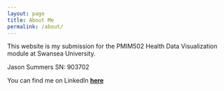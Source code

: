 ```yaml
---
layout: page
title: About Me
permalink: /about/
---
```


This website is my submission for the PMIM502 Health Data Visualization module at Swansea University. 

Jason Summers
SN: 903702

You can find me on LinkedIn **[here](www.linkedin.com/in/jmsummers98)**
